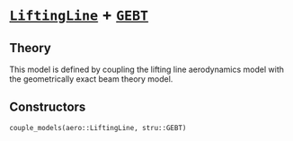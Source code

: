 # [`LiftingLine`](@ref) + [`GEBT`](@ref)

## Theory

This model is defined by coupling the lifting line aerodynamics model with the geometrically exact beam theory model.

## Constructors

```@docs
couple_models(aero::LiftingLine, stru::GEBT)
```